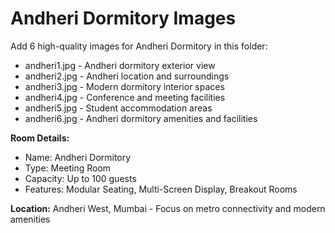 # Andheri Dormitory Images

Add 6 high-quality images for Andheri Dormitory in this folder:

- andheri1.jpg - Andheri dormitory exterior view
- andheri2.jpg - Andheri location and surroundings
- andheri3.jpg - Modern dormitory interior spaces
- andheri4.jpg - Conference and meeting facilities
- andheri5.jpg - Student accommodation areas
- andheri6.jpg - Andheri dormitory amenities and facilities

**Room Details:**
- Name: Andheri Dormitory
- Type: Meeting Room
- Capacity: Up to 100 guests
- Features: Modular Seating, Multi-Screen Display, Breakout Rooms

**Location:** Andheri West, Mumbai - Focus on metro connectivity and modern amenities